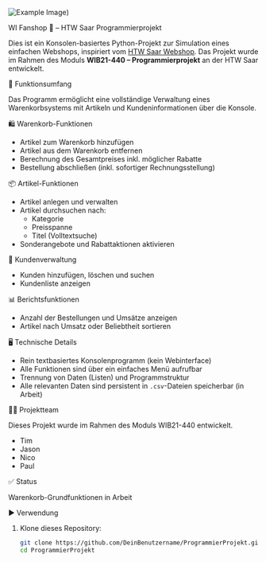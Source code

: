 ![Example Image](https://www.htwsaar.de/hochschule/organisation/hochschulkommunikation/design/das-corporate-design-der-htw-saar))

 WI Fanshop 🛒 – HTW Saar Programmierprojekt

Dies ist ein Konsolen-basiertes Python-Projekt zur Simulation eines einfachen Webshops, inspiriert vom [HTW Saar Webshop](https://htwsaar-webshop.de/). Das Projekt wurde im Rahmen des Moduls **WIB21-440 – Programmierprojekt** an der HTW Saar entwickelt.

 🔧 Funktionsumfang

Das Programm ermöglicht eine vollständige Verwaltung eines Warenkorbsystems mit Artikeln und Kundeninformationen über die Konsole.

 🛍️ Warenkorb-Funktionen
- Artikel zum Warenkorb hinzufügen
- Artikel aus dem Warenkorb entfernen
- Berechnung des Gesamtpreises inkl. möglicher Rabatte
- Bestellung abschließen (inkl. sofortiger Rechnungsstellung)

 📦 Artikel-Funktionen
- Artikel anlegen und verwalten
- Artikel durchsuchen nach:
  - Kategorie
  - Preisspanne
  - Titel (Volltextsuche)
- Sonderangebote und Rabattaktionen aktivieren

 👥 Kundenverwaltung
- Kunden hinzufügen, löschen und suchen
- Kundenliste anzeigen

 📊 Berichtsfunktionen
- Anzahl der Bestellungen und Umsätze anzeigen
- Artikel nach Umsatz oder Beliebtheit sortieren

 🖥️ Technische Details
- Rein textbasiertes Konsolenprogramm (kein Webinterface)
- Alle Funktionen sind über ein einfaches Menü aufrufbar
- Trennung von Daten (Listen) und Programmstruktur
- Alle relevanten Daten sind persistent in `.csv`-Dateien speicherbar (in Arbeit)

👨‍💻 Projektteam

Dieses Projekt wurde im Rahmen des Moduls WIB21-440 entwickelt.
- Tim
- Jason
- Nico
- Paul

✅ Status

Warenkorb-Grundfunktionen in Arbeit


 ▶️ Verwendung

1. Klone dieses Repository:
   ```bash
   git clone https://github.com/DeinBenutzername/ProgrammierProjekt.git
   cd ProgrammierProjekt

